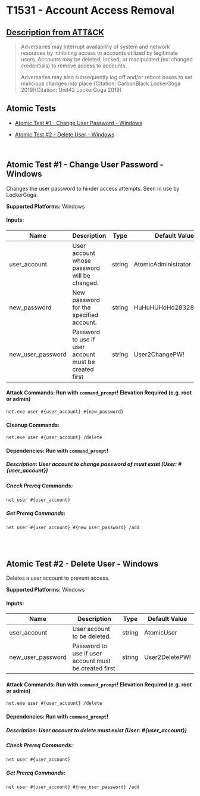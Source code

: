 # T1531 - Account Access Removal
## [Description from ATT&CK](https://attack.mitre.org/wiki/Technique/T1531)
<blockquote>Adversaries may interrupt availability of system and network resources by inhibiting access to accounts utilized by legitimate users. Accounts may be deleted, locked, or manipulated (ex: changed credentials) to remove access to accounts.

Adversaries may also subsequently log off and/or reboot boxes to set malicious changes into place.(Citation: CarbonBlack LockerGoga 2019)(Citation: Unit42 LockerGoga 2019)</blockquote>

## Atomic Tests

- [Atomic Test #1 - Change User Password - Windows](#atomic-test-1---change-user-password---windows)

- [Atomic Test #2 - Delete User - Windows](#atomic-test-2---delete-user---windows)


<br/>

## Atomic Test #1 - Change User Password - Windows
Changes the user password to hinder access attempts. Seen in use by LockerGoga.

**Supported Platforms:** Windows


#### Inputs:
| Name | Description | Type | Default Value | 
|------|-------------|------|---------------|
| user_account | User account whose password will be changed. | string | AtomicAdministrator|
| new_password | New password for the specified account. | string | HuHuHUHoHo283283@dJD|
| new_user_password | Password to use if user account must be created first | string | User2ChangePW!|


#### Attack Commands: Run with `command_prompt`!  Elevation Required (e.g. root or admin) 
```
net.exe user #{user_account} #{new_password}
```

#### Cleanup Commands:
```
net.exe user #{user_account} /delete
```


#### Dependencies:  Run with `command_prompt`!
##### Description: User account to change password of must exist (User: #{user_account})
##### Check Prereq Commands:
```
net user #{user_account} 
```
##### Get Prereq Commands:
```
net user #{user_account} #{new_user_password} /add
```




<br/>
<br/>

## Atomic Test #2 - Delete User - Windows
Deletes a user account to prevent access.

**Supported Platforms:** Windows


#### Inputs:
| Name | Description | Type | Default Value | 
|------|-------------|------|---------------|
| user_account | User account to be deleted. | string | AtomicUser|
| new_user_password | Password to use if user account must be created first | string | User2DeletePW!|


#### Attack Commands: Run with `command_prompt`!  Elevation Required (e.g. root or admin) 
```
net.exe user #{user_account} /delete
```



#### Dependencies:  Run with `command_prompt`!
##### Description: User account to delete must exist (User: #{user_account})
##### Check Prereq Commands:
```
net user #{user_account} 
```
##### Get Prereq Commands:
```
net user #{user_account} #{new_user_password} /add
```




<br/>
